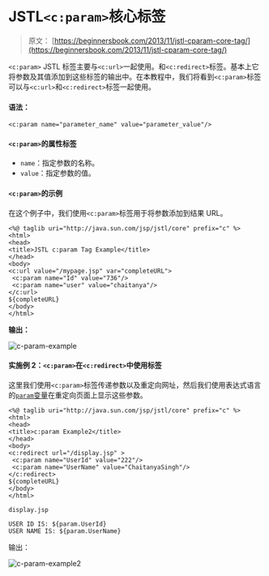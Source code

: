 # JSTL`<c:param>`核心标签

> 原文： [https://beginnersbook.com/2013/11/jstl-cparam-core-tag/](https://beginnersbook.com/2013/11/jstl-cparam-core-tag/)

`<c:param>` JSTL 标签主要与`<c:url>`一起使用。和`<c:redirect>`标签。基本上它将参数及其值添加到这些标签的输出中。在本教程中，我们将看到`<c:param>`标签可以与`<c:url>`和`<c:redirect>`标签一起使用。

#### 语法：

```
<c:param name="parameter_name" value="parameter_value"/>
```

#### `<c:param>`的属性标签

*   `name`：指定参数的名称。
*   `value`：指定参数的值。

#### `<c:param>`的示例

在这个例子中，我们使用`<c:param>`标签用于将参数添加到结果 URL。

```
<%@ taglib uri="http://java.sun.com/jsp/jstl/core" prefix="c" %>
<html>
<head>
<title>JSTL c:param Tag Example</title>
</head>
<body>
<c:url value="/mypage.jsp" var="completeURL">
 <c:param name="Id" value="736"/>
 <c:param name="user" value="chaitanya"/>
</c:url>
${completeURL}
</body>
</html>
```

**输出：**

![c-param-example](../Images/e8995c40562c25bea6b7f6ef2e3457bc.jpg)

#### 实施例 2：`<c:param>`在`<c:redirect>`中使用标签

这里我们使用`<c:param>`标签传递参数以及重定向网址，然后我们使用表达式语言的[`param`变量](https://beginnersbook.com/2013/11/jsp-expression-language-el/)在重定向页面上显示这些参数。

```
<%@ taglib uri="http://java.sun.com/jsp/jstl/core" prefix="c" %>
<html>
<head>
<title>c:param Example2</title>
</head>
<body>
<c:redirect url="/display.jsp" >
 <c:param name="UserId" value="222"/>
 <c:param name="UserName" value="ChaitanyaSingh"/>
</c:redirect>
${completeURL}
</body>
</html>
```

`display.jsp`

```
USER ID IS: ${param.UserId}
USER NAME IS: ${param.UserName}
```

输出：

![c-param-example2](../Images/4c26c4ce0b2126a3c4bfb01d2e0ae39d.jpg)